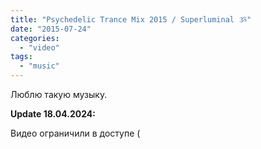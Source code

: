 ```yaml
---
title: "Psychedelic Trance Mix 2015 / Superluminal ૐ"
date: "2015-07-24"
categories: 
  - "video"
tags: 
  - "music"
---
```


<!--more-->
<!-- {{< youtube "yk-mkyEcWdE" >}} -->

Люблю такую музыку.

**Update 18.04.2024:**

Видео ограничили в доступе (

<!-- <iframe src="https://www.youtube.com/embed/yk-mkyEcWdE" width="560" height="315" frameborder="0" allowfullscreen="allowfullscreen"></iframe> -->

